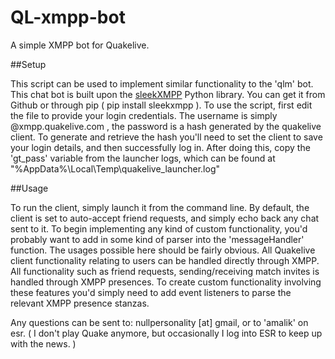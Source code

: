 # QL-xmpp-bot
A simple XMPP bot for Quakelive.

##Setup

This script can be used to implement similar functionality to the 'qlm' bot. 
This chat bot is built upon the [sleekXMPP](https://github.com/fritzy/SleekXMPP) Python library. You can get it from Github or through pip ( pip install sleekxmpp ).
To use the script, first edit the file to provide your login credentials. The username is simply <yourusername>@xmpp.quakelive.com , the password is a hash generated by the quakelive client. To generate and retrieve the hash you'll need to set the client to save your login details, and then successfully log in. After doing this, copy the 'gt_pass' variable from the launcher logs, which can be found at "%AppData%\Local\Temp\quakelive_launcher.log"

##Usage

To run the client, simply launch it from the command line. 
By default, the client is set to auto-accept friend requests, and simply echo back any chat sent to it. To begin implementing any kind of custom functionality, you'd probably want to add in some kind of parser into the 'messageHandler' function. The usages possible here should be fairly obvious.
All Quakelive client functionality relating to users can be handled directly through XMPP. All functionality such as friend requests, sending/receiving match invites is handled through XMPP presences. To create custom functionality involving these features you'd simply need to add event listeners to parse the relevant XMPP presence stanzas.

Any questions can be sent to: nullpersonality [at] gmail, or to 'amalik' on esr. ( I don't play Quake anymore, but occasionally I log into ESR to keep up with the news. )
